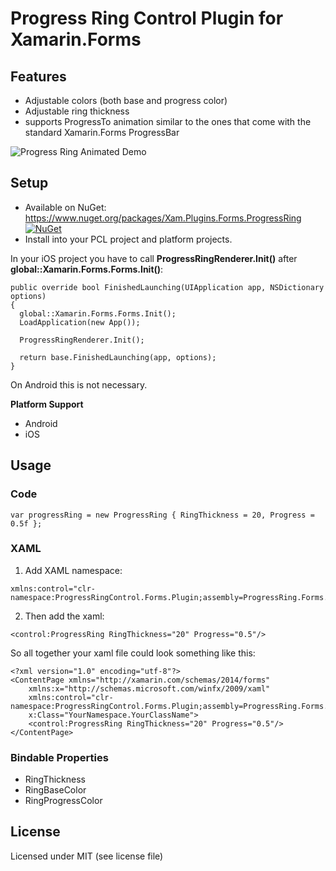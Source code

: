 # Progress Ring Control Plugin for Xamarin.Forms

## Features
* Adjustable colors (both base and progress color)
* Adjustable ring thickness
* supports ProgressTo animation similar to the ones that come with the standard Xamarin.Forms ProgressBar

![Progress Ring Animated Demo](https://raw.githubusercontent.com/AndreasHennig/ProgressRingPlugin/master/images/ProgressRingAnimatedDemo.gif)

## Setup

* Available on NuGet: https://www.nuget.org/packages/Xam.Plugins.Forms.ProgressRing [![NuGet](https://img.shields.io/nuget/v/Xam.Plugins.Forms.ProgressRing.svg?label=NuGet)](https://www.nuget.org/packages/Xam.Plugins.Forms.ProgressRing/)
* Install into your PCL project and platform projects.

In your iOS project you have to call __ProgressRingRenderer.Init()__ after __global::Xamarin.Forms.Forms.Init()__:
```
public override bool FinishedLaunching(UIApplication app, NSDictionary options)
{
  global::Xamarin.Forms.Forms.Init();
  LoadApplication(new App());
  
  ProgressRingRenderer.Init();

  return base.FinishedLaunching(app, options);
}
```

On Android this is not necessary.

**Platform Support**
* Android
* iOS

## Usage

### Code
```
var progressRing = new ProgressRing { RingThickness = 20, Progress = 0.5f };
```

### XAML
1. Add XAML namespace:
```
xmlns:control="clr-namespace:ProgressRingControl.Forms.Plugin;assembly=ProgressRing.Forms.Plugin"
```

2. Then add the xaml:
```
<control:ProgressRing RingThickness="20" Progress="0.5"/>
```
So all together your xaml file could look something like this:
```
<?xml version="1.0" encoding="utf-8"?>
<ContentPage xmlns="http://xamarin.com/schemas/2014/forms"
    xmlns:x="http://schemas.microsoft.com/winfx/2009/xaml"
    xmlns:control="clr-namespace:ProgressRingControl.Forms.Plugin;assembly=ProgressRing.Forms.Plugin"
    x:Class="YourNamespace.YourClassName">
	<control:ProgressRing RingThickness="20" Progress="0.5"/>
</ContentPage>

```

### Bindable Properties
* RingThickness
* RingBaseColor
* RingProgressColor

## License
Licensed under MIT (see license file)
